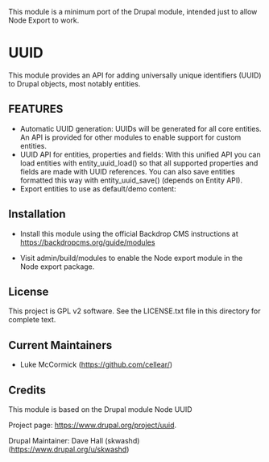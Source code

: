 This module is a minimum port of the Drupal module, intended just to allow
Node Export to work.


UUID
===========

This module provides an API for adding universally unique identifiers (UUID) to
Drupal objects, most notably entities.

FEATURES
--------

 * Automatic UUID generation:
   UUIDs will be generated for all core entities. An API is provided for other
   modules to enable support for custom entities.
 * UUID API for entities, properties and fields:
   With this unified API you can load entities with entity_uuid_load() so that
   all supported properties and fields are made with UUID references. You can
   also save entities formatted this way with entity_uuid_save() (depends on
   Entity API).
 * Export entities to use as default/demo content:



Installation
------------

- Install this module using the official Backdrop CMS instructions at
  https://backdropcms.org/guide/modules

- Visit admin/build/modules to enable the Node export module in the Node export
   package.


License
-------

This project is GPL v2 software. See the LICENSE.txt file in this directory for
complete text.

Current Maintainers
-------------------

- Luke McCormick (https://github.com/cellear/)

Credits
-------

This module is based on the Drupal module Node UUID

Project page: https://www.drupal.org/project/uuid.

Drupal Maintainer: Dave Hall (skwashd) (https://www.drupal.org/u/skwashd)
